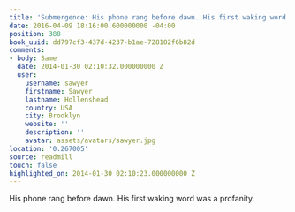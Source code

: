 ```yaml
---
title: 'Submergence: His phone rang before dawn. His first waking word was a prof…'
date: 2016-04-09 18:16:00.600000000 -04:00
position: 388
book_uuid: dd797cf3-437d-4237-b1ae-728102f6b82d
comments:
- body: Same
  date: 2014-01-30 02:10:32.000000000 Z
  user:
    username: sawyer
    firstname: Sawyer
    lastname: Hollenshead
    country: USA
    city: Brooklyn
    website: ''
    description: ''
    avatar: assets/avatars/sawyer.jpg
location: '0.267005'
source: readmill
touch: false
highlighted_on: 2014-01-30 02:10:23.000000000 Z
---
```


His phone rang before dawn. His first waking word was a profanity.
